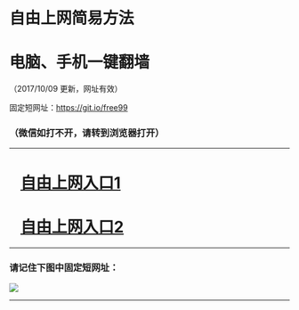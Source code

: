 ﻿# 自由上网简易方法

# 电脑、手机一键翻墙

（2017/10/09 更新，网址有效）

固定短网址：https://git.io/free99

### （微信如打不开，请转到浏览器打开）


***





# &nbsp;&nbsp; <a href="http://ft2575510199.fwq-tz-1001.info/fwqtz01.html?t=100900112564 " target="_blank">自由上网入口1</a>
# &nbsp;&nbsp; <a href="http://ft1983015710.fwq-tz-1002.info/fwqtz02.html?t=100900122409 " target="_blank">自由上网入口2</a>
***

### 请记住下图中固定短网址：

<img src="https://s3-us-west-2.amazonaws.com/fwq-1001/yjfq-20170905okok.png" /> 


***

